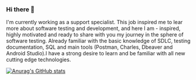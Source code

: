 ### Hi there 👋

I'm currently working as a support specialist. This job inspired me to lear more about software testing and development, and here I am - inspired, highly motivated and ready to share with you my journey in the sphere of software testing. Already familiar with the basic knowledge of SDLC, testing documentation, SQL and main tools (Postman, Charles, Dbeaver and Android Studio).I have a strong desire to learn and be familiar with all new cutting edge technologies.

[![Anurag's GitHub stats](https://github-readme-stats.vercel.app/api?username=DaryaLyasovich)](https://github.com/anuraghazra/github-readme-stats)
